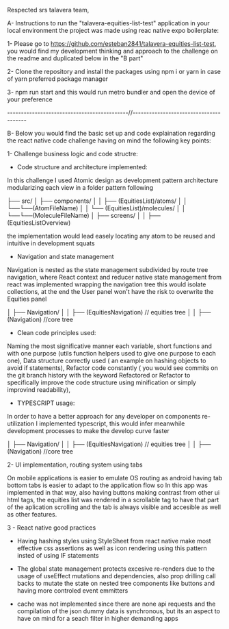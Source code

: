 Respected srs talavera team,

A- Instructions to run the "talavera-equities-list-test" application in your local environment the project was made using reac native expo boilerplate:

1- Please go to https://github.com/esteban2841/talavera-equities-list-test, you would find my development thinking and approach to the challenge on the readme and duplicated below in the "B part"

2- Clone the repository and install the packages using npm i or yarn in case of yarn preferred package manager

3- npm run start and this would run metro bundler and open the device of your preference

--------------------------------------------//---------------------------------------

B- Below you would find the basic set up and code explaination regarding the react native code challenge having on mind the following key points:

1- Challenge business logic and code structre:


- Code structure and architecture implemented:

In this challenge I used Atomic design as development pattern architecture modularizing each view in a folder pattern following 

├── src/
│   ├── components/
│   │   ├── (EquitiesList)/atoms/
│   │   └──└──(AtomFileName)
│   │   └── (EquitiesList)/molecules/
│   │   └──└──(MoleculeFileName)
│   ├── screens/
│   │   ├── (EquitiesListOverview)

the implementation would lead easely locating any atom to be reused and intuitive in development squats

- Navigation and state management

Navigation is nested as the state management subdivided by route tree navigation, where React context and reducer native state management from react was implemented wrapping the navigation tree this would isolate collections, at the end the User panel won't have the risk to overwrite the Equities panel

│   ├── Navigation/
│   │   ├── (EquitiesNavigation) // equities tree
│   │   ├── (Navigation) //core tree

- Clean code principles used:

Naming the most significative manner each variable, 
short functions and with one purpose (utils function helpers used to give one purpose to each one),
Data structure correctly used ( an example on hashing objects to avoid if statements),
Refactor code constantly ( you would see commits on the git branch history with the keyword Refactored or Refactor to specifically improve the code structure using minification or simply improvind readability),


- TYPESCRIPT usage: 

In order to have a better approach for any developer on components re-utilization I implemented typescript, this would infer meanwhile development processes to make the develop curve faster


│   ├── Navigation/
│   │   ├── (EquitiesNavigation) // equities tree
│   │   ├── (Navigation) //core tree



2- UI implementation, routing system using tabs

On mobile applications is easier to emulate OS routing as android having tab bottom tabs is easier to adapt to the application flow so In this app was implemented in that way, also having buttons making contrast from other ui html tags, the equities list was rendered in a scrollable tag to have that part of the aplication scrolling and the tab is always visible and accesible as well as other features.


3 - React native good practices

- Having hashing styles using StyleSheet from react native make most effective css assertions as well as icon rendering using this pattern insted of using IF statements

- The global state management protects excesive re-renders due to the usage of useEffect mutations and dependencies, also prop drilling call backs to mutate the state on nested tree components like buttons and having more controled event emmitters

- cache was not implemented since there are none api requests and the compilation of the json dummy data is synchronous, but its an aspect to have on mind for a seach filter in higher demanding apps





